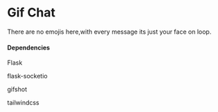 # Gif Chat

There are no emojis here,with every message its just your face on loop.

#### Dependencies

Flask

flask-socketio

gifshot

tailwindcss
